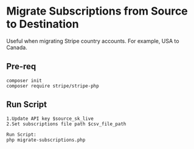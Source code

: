 # Migrate Subscriptions from Source to Destination
Useful when migrating Stripe country accounts. For example, USA to Canada.

## Pre-req
```
composer init
composer require stripe/stripe-php
```

## Run Script
```
1.Update API key $source_sk_live
2.Set subscriptions file path $csv_file_path

Run Script: 
php migrate-subscriptions.php
```
